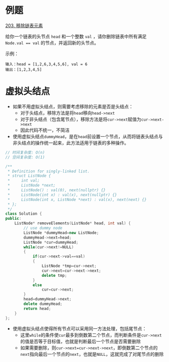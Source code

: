 # 例题

[203. 移除链表元素](https://leetcode.cn/problems/remove-linked-list-elements/)

给你一个链表的头节点 `head` 和一个整数 `val` ，请你删除链表中所有满足 `Node.val == val` 的节点，并返回新的头节点。

示例：

```
输入：head = [1,2,6,3,4,5,6], val = 6
输出：[1,2,3,4,5]
```

# 虚拟头结点

- 如果不用虚拟头结点，则需要考虑移除的元素是否是头结点：
  - 对于头结点，移除方法是将`head`移向`head->next`
  - 对于非头结点（包含尾节点），移除方法是将`cur->next`赋值为`cur->next->next`
  - 因此代码不统一，不简洁
- 使用虚拟头结点`dummyHead`，是在`head`前设置一个节点，从而将链表头结点与非头结点的操作统一起来，此方法适用于链表的多种操作。

```cpp
// 时间复杂度: O(n)
// 空间复杂度: O(1)

/**
 * Definition for singly-linked list.
 * struct ListNode {
 *     int val;
 *     ListNode *next;
 *     ListNode() : val(0), next(nullptr) {}
 *     ListNode(int x) : val(x), next(nullptr) {}
 *     ListNode(int x, ListNode *next) : val(x), next(next) {}
 * };
 */
class Solution {
public:
    ListNode* removeElements(ListNode* head, int val) {
        // use dummy node
        ListNode *dummyHead=new ListNode;
        dummyHead->next=head;
        ListNode *cur=dummyHead;
        while(cur->next!=NULL)
        {
            if(cur->next->val==val)
            {
                ListNode *tmp=cur->next;
                cur->next=cur->next->next;
                delete tmp;
            }
            else
                cur=cur->next;
        }
        head=dummyHead->next;
        delete dummyHead;
        return head;
    }
};
```

- 使用虚拟头结点使得所有节点可以采用同一方法处理，包括尾节点：
  - 这里`while`的条件使`cur`最多到倒数第二个节点，而判断条件是`cur->next`的值是否等于目标值，也就是判断最后一个节点是否需要删除
  - 如果需要删除，则`cur->next=cur->next->next`，即倒数第二个节点的`next`指向最后一个节点的`next`，也就是`NULL`，这就完成了对尾节点的删除